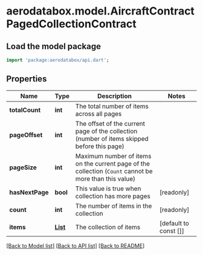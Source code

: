 # aerodatabox.model.AircraftContractPagedCollectionContract

## Load the model package
```dart
import 'package:aerodatabox/api.dart';
```

## Properties
Name | Type | Description | Notes
------------ | ------------- | ------------- | -------------
**totalCount** | **int** | The total number of items across all pages | 
**pageOffset** | **int** | The offset of the current page of the collection   (number of items skipped before this page) | 
**pageSize** | **int** | Maximum number of items on the current page of the collection  (`Count` cannot be more than this value) | 
**hasNextPage** | **bool** | This value is true when collection has more pages | [readonly] 
**count** | **int** | The number of items in the collection | [readonly] 
**items** | [**List<AircraftContract>**](AircraftContract.md) | The collection of items | [default to const []]

[[Back to Model list]](../README.md#documentation-for-models) [[Back to API list]](../README.md#documentation-for-api-endpoints) [[Back to README]](../README.md)


